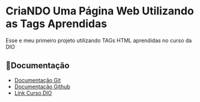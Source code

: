 # CriaNDO Uma Página Web Utilizando as Tags Aprendidas

Esse e meu primeiro projeto utilizando TAGs HTML aprendidas no curso da DIO

## 📅Documentação

- [Documentação Git](https://git-scm.com/)
- [Documentação Github](https://github.com/)
- [Link Curso DIO](https://)

